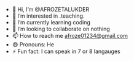 - 👋 Hi, I’m @AFROZETALUKDER
- 👀 I’m interested in .teaching.
- 🌱 I’m currently learning coding
- 💞️ I’m looking to collaborate on nothing
- 📫 How to reach me afroze01234@gmail.com
- 😄 Pronouns: He
- ⚡ Fun fact: I can speak in 7 or 8 langauges

<!---
AFROZETALUKDER/AFROZETALUKDER is a ✨ special ✨ repository because its `README.md` (this file) appears on your GitHub profile.
You can click the Preview link to take a look at your changes.
--->
